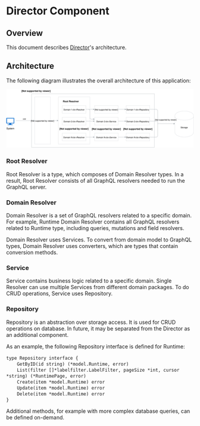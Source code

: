 # Director Component

## Overview

This document describes [Director](../terminology.md)'s architecture.

## Architecture

The following diagram illustrates the overall architecture of this application:

![](./assets/director-architecture.svg)

### Root Resolver

Root Resolver is a type, which composes of Domain Resolver types. In a result, Root Resolver consists of all GraphQL resolvers needed to run the GraphQL server.  

### Domain Resolver

Domain Resolver is a set of GraphQL resolvers related to a specific domain. For example, Runtime Domain Resolver contains all GraphQL resolvers related to Runtime type, including queries, mutations and field resolvers.

Domain Resolver uses Services. To convert from domain model to GraphQL types, Domain Resolver uses converters, which are types that contain conversion methods.

### Service

Service contains business logic related to a specific domain. Single Resolver can use multiple Services from different domain packages. To do CRUD operations, Service uses Repository.

### Repository

Repository is an abstraction over storage access. It is used for CRUD operations on database. In future, it may be separated from the Director as an additional component.

As an example, the following Repository interface is defined for Runtime:

```golang
type Repository interface {
	GetByID(id string) (*model.Runtime, error)
	List(filter []*labelfilter.LabelFilter, pageSize *int, cursor *string) (*RuntimePage, error)
	Create(item *model.Runtime) error
	Update(item *model.Runtime) error
	Delete(item *model.Runtime) error
}
```

Additional methods, for example with more complex database queries, can be defined on-demand.